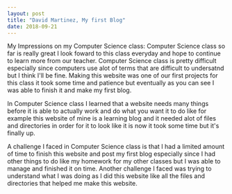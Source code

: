 ```yaml
---
layout: post
title: "David Martinez, My first Blog"
date: 2018-09-21
---
```

My Impressions on my Computer Science class:
  Computer Science class so far is really great I look foward to this class everyday and hope to continue to learn more from our teacher. Computer Science class is pretty difficult especially since computers use alot of terms that are difficult to undersatnd but I think I'll be fine. Making this website was one of our first projects for this class it took some time and patience but eventually as you can see I was able to finish it and make my first blog.
  
  In Computer Science class I learned that a website needs many things before it is able to actually work and do what you want it to do like for example this website of mine is a learning blog and it needed alot of files and directories in order for it to look like it is now it took some time but it's finally up.
  
  A challenge I faced in Computer Science class is that I had a limited amount of time to finish this website and post my first blog especially since I had other things to do like my homework for my other classes but I was able to manage and finished it on time. Another challenge I faced was trying to understand what I was doing as I did this website like all the files and directories that helped me make this website.
